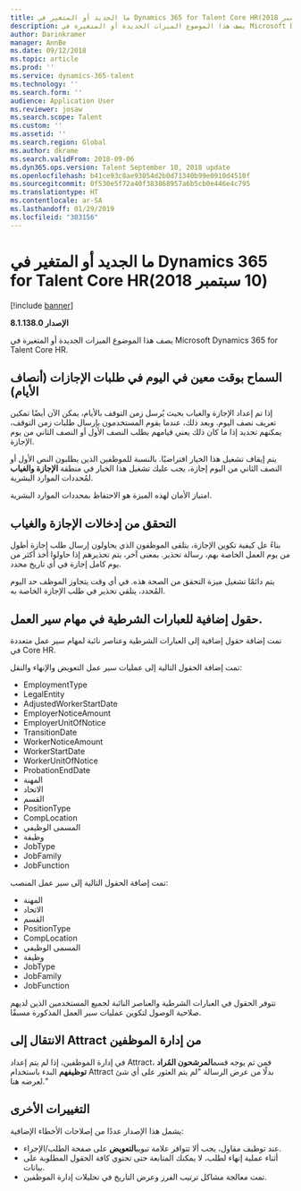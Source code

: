 ```yaml
---
title: ما الجديد أو المتغير في Dynamics 365 for Talent Core HR‏ (10 سبتمبر 2018)
description: يصف هذا الموضوع الميزات الجديدة أو المتغيرة في Microsoft Dynamics 365 for Talent Core HR.
author: Darinkramer
manager: AnnBe
ms.date: 09/12/2018
ms.topic: article
ms.prod: ''
ms.service: dynamics-365-talent
ms.technology: ''
ms.search.form: ''
audience: Application User
ms.reviewer: josaw
ms.search.scope: Talent
ms.custom: ''
ms.assetid: ''
ms.search.region: Global
ms.author: dkrame
ms.search.validFrom: 2018-09-06
ms.dyn365.ops.version: Talent September 10, 2018 update
ms.openlocfilehash: b41ce93c8ae93054d2b0d71340b99e0910d4510f
ms.sourcegitcommit: 0f530e5f72a40f383868957a6b5cb0e446e4c795
ms.translationtype: HT
ms.contentlocale: ar-SA
ms.lasthandoff: 01/29/2019
ms.locfileid: "303156"
---
```

# <a name="whats-new-or-changed-in-dynamics-365-for-talent-core-hr-september-10-2018"></a>ما الجديد أو المتغير في Dynamics 365 for Talent Core HR‏ (10 سبتمبر 2018)

[!include [banner](includes/banner.md)]

**الإصدار 8.1.138.0**

يصف هذا الموضوع الميزات الجديدة أو المتغيرة في Microsoft Dynamics 365 for Talent Core HR.

## <a name="allow-specific-time-of-day-on-time-off-requests-half-days"></a>السماح بوقت معين في اليوم في طلبات الإجازات (أنصاف الأيام)

إذا تم إعداد الإجازة والغياب بحيث يُرسل زمن التوقف بالأيام، يمكن الآن أيضًا تمكين تعريف نصف اليوم. وبعد ذلك، عندما يقوم المستخدمون بإرسال طلبات زمن التوقف،  يمكنهم تحديد إذا ما كان ذلك يعني قيامهم بطلب النصف الأول أو النصف الثاني من يوم الإجازة.

يتم إيقاف تشغيل هذا الخيار افتراضيًا. بالنسبة للموظفين الذين يطلبون النص الأول أو النصف الثاني من اليوم إجازة، يجب عليك تشغيل هذا الخيار في منطقة **الإجازة والغياب** لمُحددات الموارد البشرية.

امتياز الأمان لهذه الميزة هو الاحتفاظ بمحددات الموارد البشرية.

## <a name="validation-of-leave-and-absence-entries"></a>التحقق من إدخالات الإجازة والغياب

بناءً عل كيفية تكوين الإجازة، يتلقى الموظفون الذي يحاولون إرسال طلب إجازة أطول من يوم العمل الخاصة بهم، رسالة تحذير. بمعنى آخر، يتم تحذيرهم إذا حاولوا أخذ أكثر من يوم كامل إجازة في أي تاريخ محدد.

يتم دائمًا تشغيل ميزة التحقق من الصحة هذه. في أي وقت يتجاوز الموظف حد اليوم المُحدد، يتلقي تحذير في طلب الإجازة الخاصة به.

## <a name="additional-fields-for-conditional-statements-in-workflows"></a>حقول إضافية للعبارات الشرطية في مهام سير العمل.

تمت إضافة حقول إضافية إلى العبارات الشرطية وعناصر نائبة لمهام سير عمل متعددة في Core HR.

تمت إضافة الحقول التالية إلى عمليات سير عمل التعويض والإنهاء والنقل:

- EmploymentType
- LegalEntity
- AdjustedWorkerStartDate
- EmployerNoticeAmount
- EmployerUnitOfNotice
-  TransitionDate
- WorkerNoticeAmount
- WorkerStartDate
- WorkerUnitOfNotice
- ProbationEndDate
- المهنة
- الاتحاد
- القسم
- PositionType
- CompLocation
- المسمى الوظيفي
- وظيفة
- JobType
- JobFamily
- JobFunction

تمت إضافة الحقول التالية إلى سير عمل المنصب:

- المهنة
- الاتحاد
- القسم
- PositionType
- CompLocation
- المسمى الوظيفي
- وظيفة
- JobType
- JobFamily
- JobFunction

تتوفر الحقول في العبارات الشرطية والعناصر النائبة لجميع المستخدمين الذين لديهم صلاحية الوصول لتكوين عمليات سير العمل المذكورة مسبقًا.

## <a name="navigation-to-attract-from-personnel-management"></a>الانتقال إلى Attract من إدارة الموظفين

في إدارة الموظفين، إذا لم يتم إعداد Attract، فمن ثم يوجه قسم**المرشحون المُراد توظيفهم** البدء باستخدام Attract بدلًا من عرض الرسالة "لم يتم العثور على أي شئ لعرضه هنا."

## <a name="other-changes"></a>التغييرات الأخرى

يشمل هذا الإصدار عددًا من إصلاحات الأخطاء الإضافية:

- عند توظيف مقاول، يجب ألا تتوافر علامة تبويب**التعويض** على صفحة الطلب/الإجراء.
- أثناء عملية إنهاء لطلب، لا يمكنك المتابعة حتى تحتوي كافة الحقول المطلوبة على بيانات.
- تمت معالجة مشاكل ترتيب الفرز وعرض التاريخ في تحليلات إدارة الموظفين.

